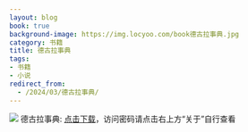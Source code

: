 ```yaml
---
layout: blog
book: true
background-image: https://img.locyoo.com/book德古拉事典.jpg
category: 书籍
title: 德古拉事典
tags:
- 书籍
- 小说
redirect_from:
  - /2024/03/德古拉事典/
---
```

![](https://img.locyoo.com/book德古拉事典.jpg)
德古拉事典: <a name = "ref1" href="https://url18.ctfile.com/f/50983618-1268598223-51317e?p=3619">点击下载</a>，访问密码请点击右上方“关于”自行查看